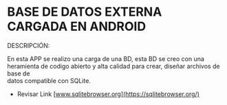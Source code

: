 BASE DE DATOS EXTERNA CARGADA EN ANDROID
=======================================
DESCRIPCIÓN:

 En esta APP se realizo una carga de una BD, esta BD se creo con una heramienta
 de codigo abierto y alta calidad para crear, diseñar archivos de base de  
 datos compatible con SQLite.
 
-  Revisar  Link  [www.sqlitebrowser.org](https://sqlitebrowser.org/)
